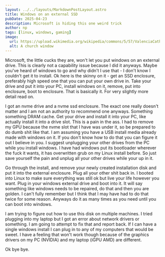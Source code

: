 ```yaml
---
layout: ../../layouts/MarkdownPostLayout.astro
title: Windows on an external SSD
pubDate: 2025-04-23
description: Microsoft is hiding this one weird trick
author: np
tags: [linux, windows, gaming]
image:
  url: https://upload.wikimedia.org/wikipedia/commons/5/57/ValenciaCathedral2.JPG
  alt: A church window
---
```


Microsoft, the little cucks they are, won't let you put windows on an external drive. This is clearly not a capability issue because I did it anyways. Maybe you've heard of windows to go and why didn't I use that - I don't know I couldn't get it to install.
Ok here is the skinny on it - get an SSD enclosure, preferably high speed one that you can put your own drive in. Take your drive and put it into your PC, install windows on it, remove, put into enclosure, boot to enclosure. That is basically it. For very slightly more detail read on.

I got an nvme drive and a nvme ssd enclosure. The exact one really doesn't matter and I am not an authority to recommend one anyways. Something something DRAM cache. Get your drive and install it into your PC, like actually install it into a drive slot. This is a pain in the ass. I had to remove my GPU because the nvme slot that I have was under it, so be prepared to do dumb shit like that. I am assuming you have a USB install media already made with windows on it. If you don't know how to do that you can figure it out I believe in you. I suggest unplugging your other drives from the PC while you install windows. I have had windows put its bootloader wherever the fuck it wants, it has overwritten grub on my Linux install before. So just save yourself the pain and unplug all your other drives while your up in it.

Go through the install, and remove your newly created installation disk and put it into the external enclosure. Plug all your other shit back in. I booted into Linux to make sure everything was still ok but live your life however you want. Plug in your windows external drive and boot into it. It will say something like windows needs to be repaired, do that and then you are golden. I can't fully remember but I think that I may have had to do that twice for some reason. Anyways do it as many times as you need until you can boot into windows.

I am trying to figure out how to use this disk on multiple machines. I tried plugging into my laptop but I got an error about network drivers or something. I am going to attempt to fix that and report back. If I can have a single windows install I can plug in to any of my computers that would be sweet. I have a feeling that won't work though because of the graphics drivers on my PC (NVIDIA) and my laptop (iGPU AMD) are different.

Ok bye bye.
